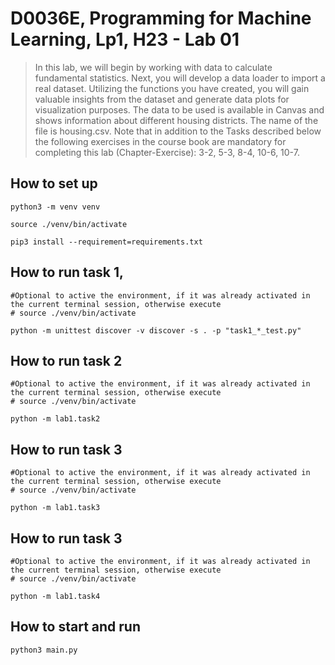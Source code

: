 # D0036E, Programming for Machine Learning, Lp1, H23 - Lab 01

> In this lab, we will begin by working with data to calculate fundamental statistics. Next, you will develop a data
> loader to import a real dataset. Utilizing the functions you have created, you will gain valuable insights from the
> dataset and generate data plots for visualization purposes.
> The data to be used is available in Canvas and shows information about different housing districts. The name of the
> file is housing.csv.
> Note that in addition to the Tasks described below the following exercises in the course book are mandatory for
> completing this lab (Chapter-Exercise): 3-2, 5-3, 8-4, 10-6, 10-7.

## How to set up

```shell
python3 -m venv venv 

source ./venv/bin/activate

pip3 install --requirement=requirements.txt
```

## How to run task 1, 

```shell
#Optional to active the environment, if it was already activated in the current terminal session, otherwise execute
# source ./venv/bin/activate

python -m unittest discover -v discover -s . -p "task1_*_test.py"
```

## How to run task 2

```shell
#Optional to active the environment, if it was already activated in the current terminal session, otherwise execute
# source ./venv/bin/activate

python -m lab1.task2
```

## How to run task 3

```shell
#Optional to active the environment, if it was already activated in the current terminal session, otherwise execute
# source ./venv/bin/activate

python -m lab1.task3
```

## How to run task 3

```shell
#Optional to active the environment, if it was already activated in the current terminal session, otherwise execute
# source ./venv/bin/activate

python -m lab1.task4
```

## How to start and run

```shell
python3 main.py
```
